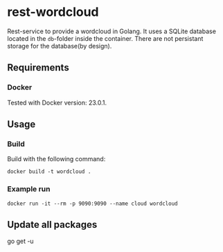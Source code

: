 # rest-wordcloud
Rest-service to provide a wordcloud in Golang. It uses a SQLite database located in the `db`-folder inside the container. There are not persistant storage for the database(by design).

## Requirements
### Docker
Tested with Docker version: 23.0.1.

## Usage
### Build
Build with the following command:
```
docker build -t wordcloud .
```
### Example run
```
docker run -it --rm -p 9090:9090 --name cloud wordcloud
```

## Update all packages
go get -u